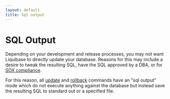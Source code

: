 ```yaml
---
layout: default
title: Sql output
---
```


# SQL Output #

Depending on your development and release processes, you may not want Liquibase to directly update your database.  Reasons for this may include a desire to tweak the resulting SQL, have the SQL approved by a DBA, or for [SOX compliance](http://www.liquibase.org/2007/07/sox-compliance-and-database-refactoring.html).

For this reason, all [update](update.html) and [rollback](rollback.html) commands have an "sql output" mode which do not execute anything against the database but instead save the resulting SQL to standard out or a specified file.
